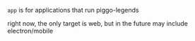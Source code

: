 `app` is for applications that run piggo-legends

right now, the only target is web, but in the future may include electron/mobile
